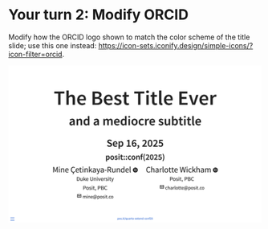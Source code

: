 # Your turn 2: Modify ORCID

Modify how the ORCID logo shown to match the color scheme of the title slide; use this one instead: <https://icon-sets.iconify.design/simple-icons/?icon-filter=orcid>.

![](2-modify-orcid.png)
